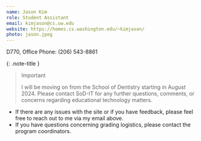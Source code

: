 ```yaml
---
name: Jason Kim
role: Student Assistant
email: kimjason@cs.uw.edu
website: https://homes.cs.washington.edu/~kimjason/
photo: jason.jpeg
---
```

D770, Office Phone: (206) 543-8861

{: .note-title }
> Important
>
> I will be moving on from the School of Dentistry starting in August 2024. Please contact SoD-IT for any further questions, comments, or concerns regarding
> educational technology matters.

- If there are any issues with the site or if you have feedback, please feel free to reach out to me via my email above.
- If you have questions concerning grading logistics, please contact the program coordinators.
